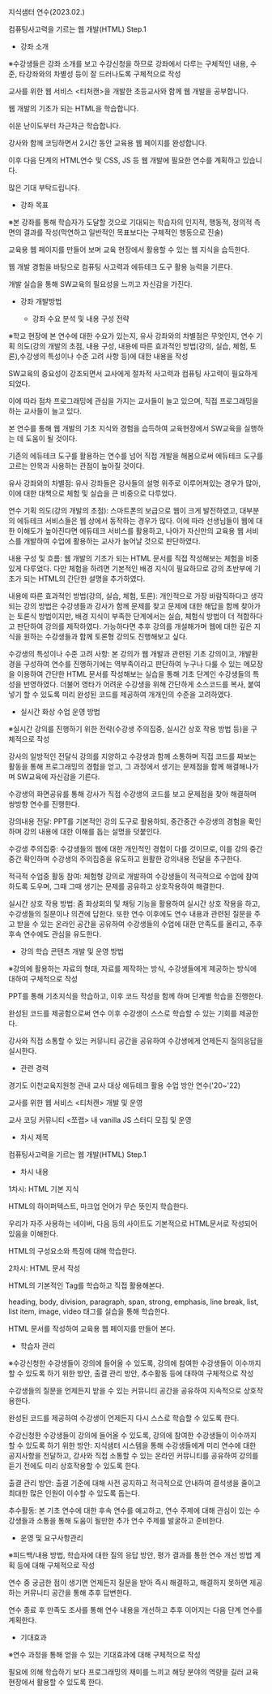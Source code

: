 지식샘터 연수(2023.02.)

컴퓨팅사고력을 기르는 웹 개발(HTML) Step.1

- 강좌 소개

※수강생들은 강좌 소개를 보고 수강신청을 하므로 강좌에서 다루는 구체적인 내용, 수준, 타강좌와의 차별성 등이 잘 드러나도록 구체적으로 작성

교사를 위한 웹 서비스 <티처캔>을 개발한 초등교사와 함께 웹 개발을 공부합니다.

웹 개발의 기초가 되는 HTML을 학습합니다.

쉬운 난이도부터 차근차근 학습합니다.

강사와 함께 코딩하면서 2시간 동안 교육용 웹 페이지를 완성합니다.

이후 다음 단계의 HTML연수 및 CSS, JS 등 웹 개발에 필요한 연수를 계획하고 있습니다.

많은 기대 부탁드립니다.

- 강좌 목표

※본 강좌를 통해 학습자가 도달할 것으로 기대되는 학습자의 인지적, 행동적, 정의적 측면의 결과를 작성(막연하고 일반적인 목표보다는 구체적인 행동으로 진술)

교육용 웹 페이지를 만들어 보며 교육 현장에서 활용할 수 있는 웹 지식을 습득한다.

웹 개발 경험을 바탕으로 컴퓨팅 사고력과 에듀테크 도구 활용 능력을 기른다.

개발 실습을 통해 SW교육의 필요성을 느끼고 자신감을 가진다.

- 강좌 개발방법

  - 강좌 수요 분석 및 내용 구성 전략

※학교 현장에 본 연수에 대한 수요가 있는지, 유사 강좌와의 차별점은 무엇인지, 연수 기획 의도(강의 개발의 초점, 내용 구성, 내용에 따른 효과적인 방법(강의, 실습, 체험, 토론),수강생의 특성이나 수준 고려 사항 등)에 대한 내용을 작성

SW교육의 중요성이 강조되면서 교사에게 절차적 사고력과 컴퓨팅 사고력이 필요하게 되었다.

이에 따라 점차 프로그래밍에 관심을 가지는 교사들이 늘고 있으며, 직접 프로그래밍을 하는 교사들이 늘고 있다.

본 연수를 통해 웹 개발의 기초 지식와 경험을 습득하여 교육현장에서 SW교육을 실행하는 데 도움이 될 것이다.

기존의 에듀테크 도구를 활용하는 연수를 넘어 직접 개발을 해봄으로써 에듀테크 도구를 고르는 안목과 사용하는 관점이 높아질 것이다.

유사 강좌와의 차별점: 유사 강좌들은 강사들의 설명 위주로 이루어져있는 경우가 많아, 이에 대한 대책으로 체험 및 실습을 큰 비중으로 다루었다.

연수 기획 의도(강의 개발의 초점): 스마트폰의 보급으로 웹이 크게 발전하였고, 대부분의 에듀테크 서비스들은 웹 상에서 동작하는 경우가 많다. 이에 따라 선생님들이 웹에 대한 이해도가 높아진다면 에듀테크 서비스를 활용하고, 나아가 자신만의 교육용 웹 서비스를 개발하여 수업에 활용하는 교사가 늘어날 것으로 판단하였다.

내용 구성 및 흐름: 웹 개발의 기초가 되는 HTML 문서를 직접 작성해보는 체험을 비중있게 다루었다. 다만 체험을 하려면 기본적인 배경 지식이 필요하므로 강의 초반부에 기초가 되는 HTML의 간단한 설명을 추가하였다.

내용에 따른 효과적인 방법(강의, 실습, 체험, 토론): 개인적으로 가장 바람직하다고 생각되는 강의 방법은 수강생들과 강사가 함께 문제를 찾고 문제에 대한 해답을 함께 찾아가는 토론식 방법이지만, 배경 지식이 부족한 단계에서는 실습, 체험식 방법이 더 적합하다고 판단하여 강의를 제작하였다. 가능하다면 추후 강의를 개설해가며 웹에 대한 깊은 지식을 원하는 수강생들과 함께 토론형 강의도 진행해보고 싶다.

수강생의 특성이나 수준 고려 사항: 본 강의가 웹 개발과 관련된 기초 강의이고, 개발환경을 구성하여 연수를 진행하기에는 역부족이라고 판단하여 누구나 다룰 수 있는 메모장을 이용하여 간단한 HTML 문서를 작성해보는 실습을 통해 기초 단계인 수강생들의 특성을 반영하였다. 더불어 영타가 어려운 수강생을 위해 간단하게 소스코드를 복사, 붙여넣기 할 수 있도록 미리 완성된 코드를 제공하여 개개인의 수준을 고려하였다.

- 실시간 화상 수업 운영 방법

※실시간 강의를 진행하기 위한 전략(수강생 주의집중, 실시간 상호 작용 방법 등)을 구체적으로 작성

강사의 일방적인 전달식 강의를 지양하고 수강생과 함께 소통하며 직접 코드를 짜보는 활동을 통해 프로그래밍의 경험을 얻고, 그 과정에서 생기는 문제점을 함께 해결해나가며 SW교육에 자신감을 기른다.

수강생의 화면공유를 통해 강사가 직접 수강생의 코드를 보고 문제점을 찾아 해결하며 쌍방향 연수를 진행한다.

강의내용 전달: PPT를 기본적인 강의 도구로 활용하되, 중간중간 수강생의 경험을 확인하며 강의 내용에 대한 이해를 돕는 설명을 덧붙인다.

수강생 주의집중: 수강생들의 웹에 대한 개인적인 경험이 다를 것이므로, 이를 강의 중간 중간 확인하며 수강생의 주의집중을 유도하고 원활한 강의내용 전달을 추구한다.

적극적 수업중 활동 참여: 체험형 강의로 개발하여 수강생들이 적극적으로 수업에 참여하도록 도우며, 그때 그때 생기는 문제를 공유하고 상호작용하여 해결한다.

실시간 상호 작용 방법: 줌 화상회의 및 채팅 기능을 활용하여 실시간 상호 작용을 하고, 수강생들의 질문이나 의견에 답한다. 또한 연수 이후에도 연수 내용과 관련된 질문을 주고 받을 수 있는 온라인 공간을 공유하여 수강생들의 수업에 대한 만족도를 올리고, 추후 후속 연수에도 관심을 유도한다.

- 강의 학습 콘텐츠 개발 및 운영 방법

※강의에 활용하는 자료의 형태, 자료를 제작하는 방식, 수강생들에게 제공하는 방식에 대하여 구체적으로 작성

PPT를 통해 기초지식을 학습하고, 이후 코드 작성을 함께 하며 단계별 학습을 진행한다.

완성된 코드를 제공함으로써 연수 이후 수강생이 스스로 학습할 수 있는 기회를 제공한다.

강사와 직접 소통할 수 있는 커뮤니티 공간을 공유하여 수강생에게 언제든지 질의응답을 실시한다.

- 관련 경력

경기도 이천교육지원청 관내 교사 대상 에듀테크 활용 수업 방안 연수('20~'22)

교사를 위한 웹 서비스 <티처캔> 개발 및 운영

교사 코딩 커뮤니티 <쪼랩> 내 vanilla JS 스터디 모집 및 운영

- 차시 제목

컴퓨팅사고력을 기르는 웹 개발(HTML) Step.1

- 차시 내용

1차시: HTML 기본 지식

HTML의 하이퍼텍스트, 마크업 언어가 무슨 뜻인지 학습한다.

우리가 자주 사용하는 네이버, 다음 등의 사이트도 기본적으로 HTML문서로 작성되어 있음을 이해한다.

HTML의 구성요소와 특징에 대해 학습한다.

2차시: HTML 문서 작성

HTML의 기본적인 Tag를 학습하고 직접 활용해본다.

heading, body, division, paragraph, span, strong, emphasis, line break, list, list item, image, video 태그를 실습을 통해 학습한다.

HTML 문서를 작성하여 교육용 웹 페이지를 만들어 본다.

- 학습자 관리

※수강신청한 수강생들이 강의에 들어올 수 있도록, 강의에 참여한 수강생들이 이수까지 할 수 있도록 하기 위한 방안, 출결 관리 방안, 추수활동 등에 대하여 구체적으로 작성

수강생들의 질문을 언제든지 받을 수 있는 커뮤니티 공간을 공유하여 지속적으로 상호작용한다.

완성된 코드를 제공하여 수강생이 언제든지 다시 스스로 학습할 수 있도록 한다.

수강신청한 수강생들이 강의에 들어올 수 있도록, 강의에 참여한 수강생들이 이수까지 할 수 있도록 하기 위한 방안: 지식샘터 시스템을 통해 수강생들에게 미리 연수에 대한 공지사항을 전달하고, 강사와 직접 소통할 수 있는 온라인 커뮤니티를 공유하여 강의를 듣기 전에도 미리 상호작용할 수 있도록 한다.

출결 관리 방안: 출결 기준에 대해 사전 공지하고 적극적으로 안내하여 결석생을 줄이고 최대한 많은 인원이 이수할 수 있도록 돕는다.

추수활동: 본 기초 연수에 대한 후속 연수를 예고하고, 연수 주제에 대해 관심이 있는 수강생들과 소통을 통해 도움이 될만한 추가 연수 주제를 발굴하고 준비한다.

- 운영 및 요구사항관리

※피드백/내용 방법, 학습자에 대한 질의 응답 방안, 평가 결과를 통한 연수 개선 방법 계획 등에 대해 구체적으로 작성

연수 중 궁금한 점이 생기면 언제든지 질문을 받아 즉시 해결하고, 해결하지 못하면 제공하는 커뮤니티 공간을 통해 추후 답변한다.

연수 종료 후 만족도 조사를 통해 연수 내용을 개선하고 추후 이어지는 다음 단계 연수를 계획한다.

- 기대효과

※연수 과정을 통해 얻을 수 있는 기대효과에 대해 구체적으로 작성

필요에 의해 학습하기 보다 프로그래밍의 재미를 느끼고 해당 분야의 역량을 길러 교육 현장에서 활용할 수 있도록 한다.

